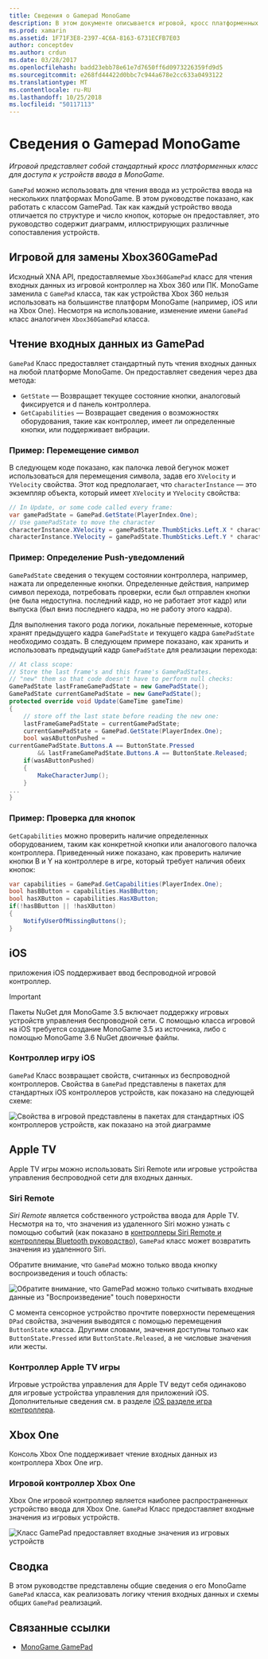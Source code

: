 ```yaml
---
title: Сведения о Gamepad MonoGame
description: В этом документе описывается игровой, кросс платформенных класс для доступа к устройствам ввода в MonoGame. Он описывает, как для чтения ввода из игровой и примеры кода.
ms.prod: xamarin
ms.assetid: 1F71F3E8-2397-4C6A-8163-6731ECFB7E03
author: conceptdev
ms.author: crdun
ms.date: 03/28/2017
ms.openlocfilehash: badd23ebb78e61e7d7650ff6d0973226359fd9d5
ms.sourcegitcommit: e268fd44422d0bbc7c944a678e2cc633a0493122
ms.translationtype: MT
ms.contentlocale: ru-RU
ms.lasthandoff: 10/25/2018
ms.locfileid: "50117113"
---
```

# <a name="monogame-gamepad-reference"></a>Сведения о Gamepad MonoGame

_Игровой представляет собой стандартный кросс платформенных класс для доступа к устройств ввода в MonoGame._

`GamePad` можно использовать для чтения ввода из устройства ввода на нескольких платформах MonoGame. В этом руководстве показано, как работать с классом GamePad. Так как каждый устройство ввода отличается по структуре и число кнопок, которые он предоставляет, это руководство содержит диаграмм, иллюстрирующих различные сопоставления устройств.

## <a name="gamepad-as-a-replacement-for-xbox360gamepad"></a>Игровой для замены Xbox360GamePad

Исходный XNA API, предоставляемые `Xbox360GamePad` класс для чтения входных данных из игровой контроллер на Xbox 360 или ПК. MonoGame заменила с `GamePad` класса, так как устройства Xbox 360 нельзя использовать на большинстве платформ MonoGame (например, iOS или на Xbox One). Несмотря на использование, изменение имени `GamePad` класс аналогичен `Xbox360GamePad` класса.

## <a name="reading-input-from-gamepad"></a>Чтение входных данных из GamePad

`GamePad` Класс предоставляет стандартный путь чтения входных данных на любой платформе MonoGame. Он предоставляет сведения через два метода:

- `GetState` — Возвращает текущее состояние кнопки, аналоговый фиксируется и d панель контроллера.
- `GetCapabilities` — Возвращает сведения о возможностях оборудования, такие как контроллер, имеет ли определенные кнопки, или поддерживает вибрации.

### <a name="example-moving-a-character"></a>Пример: Перемещение символ

В следующем коде показано, как палочка левой бегунок может использоваться для перемещения символа, задав его `XVelocity` и `YVelocity` свойства. Этот код предполагает, что `characterInstance` — это экземпляр объекта, который имеет `XVelocity` и `YVelocity` свойства:

```csharp
// In Update, or some code called every frame:
var gamePadState = GamePad.GetState(PlayerIndex.One);
// Use gamePadState to move the character
characterInstance.XVelocity = gamePadState.ThumbSticks.Left.X * characterInstance.MaxSpeed;
characterInstance.YVelocity = gamePadState.ThumbSticks.Left.Y * characterInstance.MaxSpeed;
```

### <a name="example-detecting-pushes"></a>Пример: Определение Push-уведомлений

`GamePadState` сведения о текущем состоянии контроллера, например, нажата ли определенные кнопки. Определенные действия, например символ перехода, потребовать проверки, если был отправлен кнопки (не была недоступна. последний кадр, но не работает этот кадр) или выпуска (был вниз последнего кадра, но не работу этого кадра). 

Для выполнения такого рода логики, локальные переменные, которые хранят предыдущего кадра `GamePadState` и текущего кадра `GamePadState` необходимо создать. В следующем примере показано, как хранить и использовать предыдущий кадр `GamePadState` для реализации перехода:

```csharp
// At class scope:
// Store the last frame's and this frame's GamePadStates.
// "new" them so that code doesn't have to perform null checks:
GamePadState lastFrameGamePadState = new GamePadState();
GamePadState currentGamePadState = new GamePadState();
protected override void Update(GameTime gameTime)
{
    // store off the last state before reading the new one:
    lastFrameGamePadState = currentGamePadState;
    currentGamePadState = GamePad.GetState(PlayerIndex.One);
    bool wasAButtonPushed = 
currentGamePadState.Buttons.A == ButtonState.Pressed
        && lastFrameGamePadState.Buttons.A == ButtonState.Released;
    if(wasAButtonPushed)
    {
        MakeCharacterJump();
    }
...
}
```

### <a name="example-checking-for-buttons"></a>Пример: Проверка для кнопок

`GetCapabilities` можно проверить наличие определенных оборудованием, таким как конкретной кнопки или аналогового палочка контроллера. Приведенный ниже показано, как проверить наличие кнопки B и Y на контроллере в игре, который требует наличия обеих кнопок:

```csharp
var capabilities = GamePad.GetCapabilities(PlayerIndex.One);
bool hasBButton = capabilities.HasBButton;
bool hasXButton = capabilities.HasXButton;
if(!hasBButton || !hasXButton)
{
    NotifyUserOfMissingButtons();
}
```

## <a name="ios"></a>iOS

приложения iOS поддерживает ввод беспроводной игровой контроллер.

> [!IMPORTANT]
> Пакеты NuGet для MonoGame 3.5 включает поддержку игровых устройств управления беспроводной сети. С помощью класса игровой на iOS требуется создание MonoGame 3.5 из источника, либо с помощью MonoGame 3.6 NuGet двоичные файлы. 

### <a name="ios-game-controller"></a>Контроллер игру iOS

`GamePad` Класс возвращает свойств, считанных из беспроводной контроллеров. Свойства в `GamePad` представлены в пакетах для стандартных iOS контроллеров устройств, как показано на следующей схеме:

![](input-images/image1.png "Свойства в игровой представлены в пакетах для стандартных iOS контроллеров устройств, как показано на этой диаграмме")

## <a name="apple-tv"></a>Apple TV

Apple TV игры можно использовать Siri Remote или игровые устройства управления беспроводной сети для входных данных.

### <a name="siri-remote"></a>Siri Remote

*Siri Remote* является собственного устройства ввода для Apple TV. Несмотря на то, что значения из удаленного Siri можно узнать с помощью событий (как показано в [контроллеры Siri Remote и контроллеры Bluetooth руководство](~/ios/tvos/platform/remote-bluetooth.md)), `GamePad` класс может возвратить значения из удаленного Siri.

Обратите внимание, что `GamePad` можно только ввода кнопку воспроизведения и touch область: 

![](input-images/image2.png "Обратите внимание, что GamePad можно только считывать входные данные из \"Воспроизведение\" touch поверхности")

С момента сенсорное устройство прочтите поверхности перемещения `DPad` свойства, значения выводятся с помощью перемещения `ButtonState` класса. Другими словами, значения доступны только как `ButtonState.Pressed` или `ButtonState.Released`, а не числовые значения или жесты.

### <a name="apple-tv-game-controller"></a>Контроллер Apple TV игры

Игровые устройства управления для Apple TV ведут себя одинаково для игровые устройства управления для приложений iOS. Дополнительные сведения см. в разделе [iOS разделе игра контроллера](#iOS_Game_Controller). 

## <a name="xbox-one"></a>Xbox One

Консоль Xbox One поддерживает чтение входных данных из контроллера Xbox One игр.

### <a name="xbox-one-game-controller"></a>Игровой контроллер Xbox One

Xbox One игровой контроллер является наиболее распространенных устройство ввода для Xbox One. `GamePad` Класс предоставляет входные значения из игровых устройств.

![](input-images/image3.png "Класс GamePad предоставляет входные значения из игровых устройств")

## <a name="summary"></a>Сводка

В этом руководстве представлены общие сведения о его MonoGame `GamePad` класса, как реализовать логику чтения входных данных и схемы общих `GamePad` реализаций.

## <a name="related-links"></a>Связанные ссылки

- [MonoGame GamePad](http://www.monogame.net/documentation/?page=T_Microsoft_Xna_Framework_Input_GamePad)

